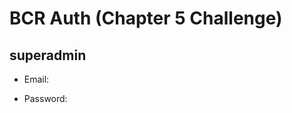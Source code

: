 # BCR Auth (Chapter 5 Challenge)

## superadmin

- Email:

- Password:

<!-- with love, wedens🙏🙏🙏🙏 -->

